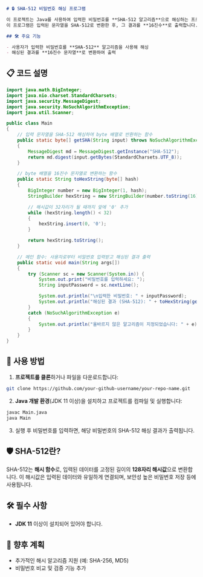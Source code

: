 ```markdown
# 🔒 SHA-512 비밀번호 해싱 프로그램

이 프로젝트는 Java를 사용하여 입력한 비밀번호를 **SHA-512 알고리즘**으로 해싱하는 프로그램입니다.
이 프로그램은 입력된 문자열을 SHA-512로 변환한 후, 그 결과를 **16진수**로 출력합니다.

## 🛠️ 주요 기능

- 사용자가 입력한 비밀번호를 **SHA-512** 알고리즘을 사용해 해싱
- 해싱된 결과를 **16진수 문자열**로 변환하여 출력

```
## 📋 코드 설명

```java
import java.math.BigInteger;
import java.nio.charset.StandardCharsets;
import java.security.MessageDigest;
import java.security.NoSuchAlgorithmException;
import java.util.Scanner;

public class Main
{
    // 입력 문자열을 SHA-512 해싱하여 byte 배열로 반환하는 함수
    public static byte[] getSHA(String input) throws NoSuchAlgorithmException
    {
        MessageDigest md = MessageDigest.getInstance("SHA-512");
        return md.digest(input.getBytes(StandardCharsets.UTF_8));
    }

    // byte 배열을 16진수 문자열로 변환하는 함수
    public static String toHexString(byte[] hash)
    {
        BigInteger number = new BigInteger(1, hash);
        StringBuilder hexString = new StringBuilder(number.toString(16));

        // 해시값이 32자리가 될 때까지 앞에 '0' 추가
        while (hexString.length() < 32)
        {
            hexString.insert(0, '0');
        }

        return hexString.toString();
    }

    // 메인 함수: 사용자로부터 비밀번호 입력받고 해싱된 결과 출력
    public static void main(String args[])
    {
        try (Scanner sc = new Scanner(System.in)) {
            System.out.print("비밀번호를 입력하세요: ");
            String inputPassword = sc.nextLine();

            System.out.println("\n입력한 비밀번호: " + inputPassword);
            System.out.println("해싱된 결과 (SHA-512): " + toHexString(getSHA(inputPassword)));
        }
        catch (NoSuchAlgorithmException e)
        {
            System.out.println("올바르지 않은 알고리즘이 지정되었습니다: " + e);
        }
    }
}
```

## 📝 사용 방법

1. **프로젝트를 클론**하거나 파일을 다운로드합니다:

```bash
git clone https://github.com/your-github-username/your-repo-name.git
```

2. **Java 개발 환경**(JDK 11 이상)을 설치하고 프로젝트를 컴파일 및 실행합니다:

```bash
javac Main.java
java Main
```

3. 실행 후 비밀번호를 입력하면, 해당 비밀번호의 SHA-512 해싱 결과가 출력됩니다.

## 🛡️ SHA-512란?

SHA-512는 **해시 함수**로, 입력된 데이터를 고정된 길이의 **128자리 해시값**으로 변환합니다. 이 해시값은 입력된 데이터와 유일하게 연결되며, 보안성 높은 비밀번호 저장 등에 사용됩니다.

## 🛠️ 필수 사항

- **JDK 11** 이상이 설치되어 있어야 합니다.

## 🌱 향후 계획

- 추가적인 해시 알고리즘 지원 (예: SHA-256, MD5)
- 비밀번호 비교 및 검증 기능 추가
